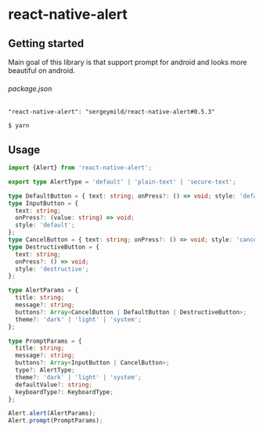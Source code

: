 # react-native-alert

## Getting started
Main goal of this library is that support prompt for android and looks more beautiful on android.


###### package.json
`"react-native-alert": "sergeymild/react-native-alert#0.5.3"`

`$ yarn`

## Usage
```typescript
import {Alert} from 'react-native-alert';

export type AlertType = 'default' | 'plain-text' | 'secure-text';

type DefaultButton = { text: string; onPress?: () => void; style: 'default' };
type InputButton = {
  text: string;
  onPress?: (value: string) => void;
  style: 'default';
};
type CancelButton = { text: string; onPress?: () => void; style: 'cancel' };
type DestructiveButton = {
  text: string;
  onPress?: () => void;
  style: 'destructive';
};

type AlertParams = {
  title: string;
  message?: string;
  buttons?: Array<CancelButton | DefaultButton | DestructiveButton>;
  theme?: 'dark' | 'light' | 'system';
};

type PromptParams = {
  title: string;
  message?: string;
  buttons?: Array<InputButton | CancelButton>;
  type?: AlertType;
  theme?: 'dark' | 'light' | 'system';
  defaultValue?: string;
  keyboardType?: KeyboardType;
};

Alert.alert(AlertParams);
Alert.prompt(PromptParams);
```
